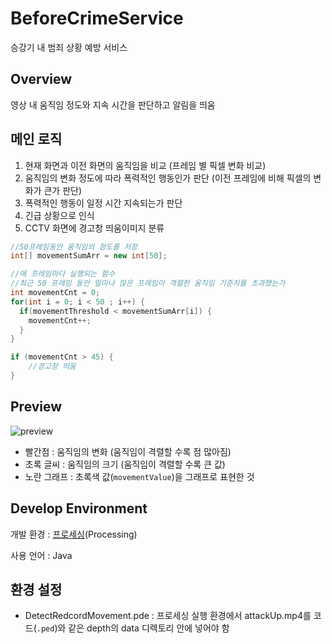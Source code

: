 # BeforeCrimeService

승강기 내 범죄 상황 예방 서비스

## Overview

영상 내 움직임 정도와 지속 시간을 판단하고 알림을 띄움 

## 메인 로직

1. 현재 화면과 이전 화면의 움직임을 비교 (프레임 별 픽셀 변화 비교)
2. 움직임의 변화 정도에 따라 폭력적인 행동인가 판단 (이전 프레임에 비해 픽셀의 변화가 큰가 판단)
3. 폭력적인 행동이 일정 시간 지속되는가 판단
4. 긴급 상황으로 인식
5. CCTV 화면에 경고창 띄움이미지 분류



```java
//50프레임동안 움직임의 정도를 저장
int[] movementSumArr = new int[50]; 

//매 프레임마다 실행되는 함수
//최근 50 프레임 동안 얼마나 많은 프레임이 격렬한 움직임 기준치를 초과했는가
int movementCnt = 0;
for(int i = 0; i < 50 ; i++) {
  if(movementThreshold < movementSumArr[i]) {
    movementCnt++;
  }
}

if (movementCnt > 45) {
    //경고창 띄움
}
```



## Preview

![preview](https://media.giphy.com/media/LRBSHMmGb4zCrTo8b4/giphy.gif)



- 빨간점 :  움직임의 변화 (움직임이 격렬할 수록 점 많아짐)
- 초록 글씨 : 움직임의 크기 (움직임이 격렬할 수록 큰 값)
- 노란 그래프 : 초록색 값(`movementValue`)을 그래프로 표현한 것

## Develop Environment

개발 환경 : [프로세싱](<https://processing.org/>)(Processing)

사용 언어 : Java

## 환경 설정
- DetectRedcordMovement.pde : 프로세싱 실행 환경에서 attackUp.mp4를 코드(`.ped`)와 같은 depth의 data 디렉토리 안에 넣어야 함


